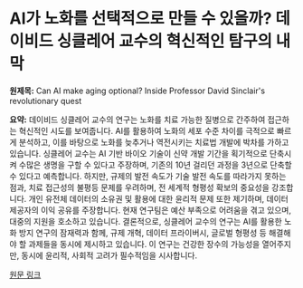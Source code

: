 # AI가 노화를 선택적으로 만들 수 있을까? 데이비드 싱클레어 교수의 혁신적인 탐구의 내막

**원제목:** Can AI make aging optional? Inside Professor David Sinclair's revolutionary quest

**요약:** 데이비드 싱클레어 교수의 연구는 노화를 치료 가능한 질병으로 간주하여 접근하는 혁신적인 시도를 보여줍니다.  AI를 활용하여 노화의 세포 수준 차이를 극적으로 빠르게 분석하고, 이를 바탕으로 노화를 늦추거나 역전시키는 치료법 개발에 박차를 가하고 있습니다.  싱클레어 교수는 AI 기반 바이오 기술이 신약 개발 기간을 획기적으로 단축시켜 수많은 생명을 구할 수 있다고 주장하며,  기존의 10년 걸리던 과정을 3년으로 단축할 수 있다고 예측합니다.  하지만,  규제의 발전 속도가 기술 발전 속도를 따라가지 못하는 점과,  치료 접근성의 불평등 문제를 우려하며,  전 세계적 형평성 확보의 중요성을 강조합니다.  개인 유전체 데이터의 소유권 및 활용에 대한 윤리적 문제 또한 제기하며,  데이터 제공자의 이익 공유를 주장합니다.  현재 연구팀은 예산 부족으로 어려움을 겪고 있으며,  대중의 지원을 호소하고 있습니다.  결론적으로,  싱클레어 교수의 연구는 AI를 활용한 노화 방지 연구의 잠재력과 함께,  규제 개혁,  데이터 프라이버시,  글로벌 형평성 등 해결해야 할 과제들을 동시에 제시하고 있습니다.  이 연구는  건강한 장수의 가능성을 열어주지만,  동시에  윤리적,  사회적  고려가  필수적임을 시사합니다.

[원문 링크](https://americanbazaaronline.com/2025/07/22/can-ai-make-aging-optional-inside-professor-david-sinclairs-revolutionary-quest-465364/)
